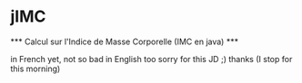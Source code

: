 # jIMC

*** Calcul sur l'Indice de Masse Corporelle (IMC en java) ***

in French yet, not so bad in English too sorry for this JD ;) thanks (I stop for this morning)
